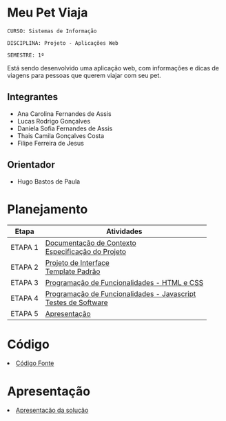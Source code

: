 # Meu Pet Viaja

`CURSO: Sistemas de Informação`

`DISCIPLINA: Projeto - Aplicações Web`

`SEMESTRE: 1º`

Está sendo desenvolvido uma aplicação web, com informações e dicas de viagens para pessoas que querem viajar com seu pet.

## Integrantes

* Ana Carolina Fernandes de Assis
* Lucas Rodrigo Gonçalves
* Daniela Sofia Fernandes de Assis
* Thais Camila Gonçalves Costa
* Filipe Ferreira de Jesus

## Orientador

* Hugo Bastos de Paula

# Planejamento

| Etapa         | Atividades |
|  :----:   | ----------- |
| ETAPA 1         |[Documentação de Contexto](docs/context.md) <br> [Especificação do Projeto](docs/especification.md) |
| ETAPA 2         |[Projeto de Interface](docs/interface.md) <br> [Template Padrão](docs/template.md) |
| ETAPA 3         |[Programação de Funcionalidades - HTML e CSS](docs/development.md) |
| ETAPA 4        |[Programação de Funcionalidades - Javascript](docs/development.md) <br> [Testes de Software ](docs/tests.md) |
| ETAPA 5         | [Apresentação](presentation/README.md) |

# Código

<li><a href="src/README.md"> Código Fonte</a></li>

# Apresentação

<li><a href="presentation/README.md"> Apresentação da solução</a></li>
